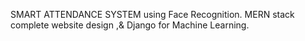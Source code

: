 SMART ATTENDANCE SYSTEM using Face Recognition.
MERN stack complete website design ,&
Django for Machine Learning.
